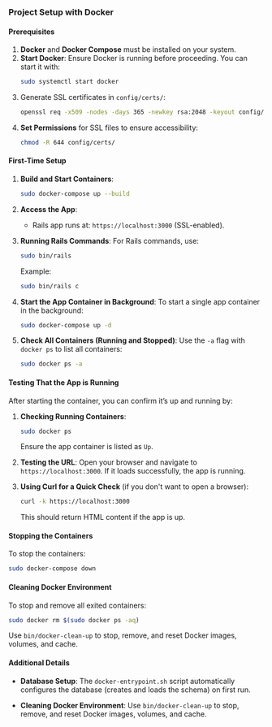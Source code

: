 ### Project Setup with Docker

#### Prerequisites
1. **Docker** and **Docker Compose** must be installed on your system.
2. **Start Docker**: Ensure Docker is running before proceeding. You can start it with:
   ```bash
   sudo systemctl start docker
   ```
3. Generate SSL certificates in `config/certs/`:
   ```bash
   openssl req -x509 -nodes -days 365 -newkey rsa:2048 -keyout config/certs/server.key -out config/certs/server.crt
   ```
4. **Set Permissions** for SSL files to ensure accessibility:
   ```bash
   chmod -R 644 config/certs/
   ```

#### First-Time Setup

1. **Build and Start Containers**:
   ```bash
   sudo docker-compose up --build
   ```

2. **Access the App**:
   - Rails app runs at: `https://localhost:3000` (SSL-enabled).

3. **Running Rails Commands**:
   For Rails commands, use:
   ```bash
   sudo bin/rails
   ```
   Example:
   ```bash
   sudo bin/rails c
   ```

4. **Start the App Container in Background**:
   To start a single app container in the background:
   ```bash
   sudo docker-compose up -d
   ```

5. **Check All Containers (Running and Stopped)**:
   Use the `-a` flag with `docker ps` to list all containers:
   ```bash
   sudo docker ps -a
   ```

#### Testing That the App is Running
After starting the container, you can confirm it’s up and running by:

1. **Checking Running Containers**:
   ```bash
   sudo docker ps
   ```
   Ensure the app container is listed as `Up`.

2. **Testing the URL**:
   Open your browser and navigate to `https://localhost:3000`. If it loads successfully, the app is running.

3. **Using Curl for a Quick Check** (if you don't want to open a browser):
   ```bash
   curl -k https://localhost:3000
   ```
   This should return HTML content if the app is up.

#### Stopping the Containers
To stop the containers:
```bash
sudo docker-compose down
```

#### Cleaning Docker Environment
To stop and remove all exited containers:
```bash
sudo docker rm $(sudo docker ps -aq)
```

Use `bin/docker-clean-up` to stop, remove, and reset Docker images, volumes, and cache.

#### Additional Details
- **Database Setup**: The `docker-entrypoint.sh` script automatically configures the database (creates and loads the schema) on first run.

- **Cleaning Docker Environment**:
   Use `bin/docker-clean-up` to stop, remove, and reset Docker images, volumes, and cache.
